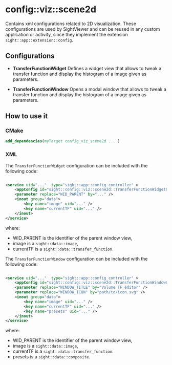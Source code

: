 # config::viz::scene2d

Contains xml configurations related to 2D visualization. These configurations are used by SightViewer and can be reused in any custom application or activity, since they implement the extension `sight::app::extension::config`.

## Configurations

- **TransferFunctionWidget**
Defines a widget view that allows to tweak a transfer function and display the histogram of a image given as parameters.

- **TransferFunctionWindow**
Opens a modal window that allows to tweak a transfer function and display the histogram of a image given as parameters.

## How to use it

### CMake

```cmake
add_dependencies(myTarget config_viz_scene2d ... )
```

### XML

The `TransferFunctionWidget` configuration can be included with the following code:

```xml

<service uid="..."  type="sight::app::config_controller" >
    <appConfig id="sight::config::viz::scene2d::TransferFunctionWidgetCfg" />
    <parameter replace="WID_PARENT" by="..." />
    <inout group="data">
        <key name="image" uid="..." />
        <key name="currentTF" uid="..." />
    </inout>
</service>
```

where:
- WID_PARENT is the identifier of the parent window view,
- image is a `sight::data::image`,
- currentTF is a `sight::data::transfer_function`.

The `TransferFunctionWindow` configuration can be included with the following code:

```xml

<service uid="..."  type="sight::app::config_controller" >
    <appConfig id="sight::config::viz::scene2d::TransferFunctionWindowCfg" />
    <parameter replace="WINDOW_TITLE" by="Volume TF editor" />
    <parameter replace="WINDOW_ICON" by="path/to/icon.svg" />
    <inout group="data">
        <key name="image" uid="..." />
        <key name="currentTF" uid="..." />
        <key name="presets" uid="..." />
    </inout>
</service>
```

where:
- WID_PARENT is the identifier of the parent window view,
- image is a `sight::data::image`,
- currentTF is a `sight::data::transfer_function`.
- presets is a `sight::data::composite`.
